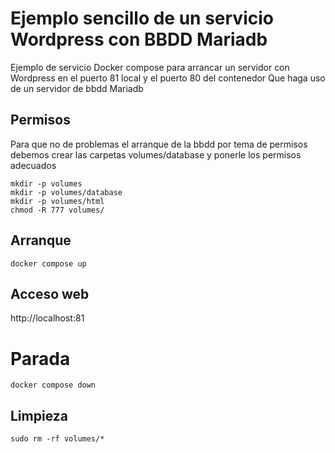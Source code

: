 # Ejemplo sencillo de un servicio Wordpress con BBDD Mariadb

Ejemplo de servicio Docker compose para arrancar un servidor con Wordpress
en el puerto 81 local y el puerto 80 del contenedor
Que haga uso de un servidor de bbdd Mariadb 

## Permisos
Para que no de problemas el arranque de la bbdd por tema de permisos debemos
crear las carpetas volumes/database y ponerle los permisos adecuados
```shell
mkdir -p volumes
mkdir -p volumes/database
mkdir -p volumes/html
chmod -R 777 volumes/
```
## Arranque
```shell
docker compose up
```
## Acceso web
http://localhost:81
# Parada
```shell
docker compose down
```
## Limpieza
```shell
sudo rm -rf volumes/*
```
